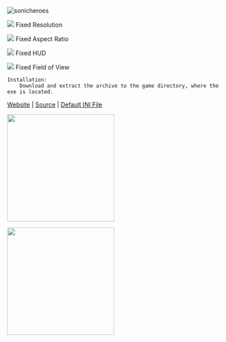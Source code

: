 ![sonicheroes](https://thirteenag.github.io/screens/sonicheroes/main2.jpg)

![](https://habrastorage.org/webt/ow/yy/mg/owyymgpibfqzfbwyf_iqoiqrede.png) Fixed Resolution

![](https://habrastorage.org/webt/ow/yy/mg/owyymgpibfqzfbwyf_iqoiqrede.png) Fixed Aspect Ratio

![](https://habrastorage.org/webt/ow/yy/mg/owyymgpibfqzfbwyf_iqoiqrede.png) Fixed HUD

![](https://habrastorage.org/webt/ow/yy/mg/owyymgpibfqzfbwyf_iqoiqrede.png) Fixed Field of View

    Installation:
        Download and extract the archive to the game directory, where the exe is located.

[Website](https://thirteenag.github.io/wfp#sonicheroes) | [Source](https://github.com/ThirteenAG/WidescreenFixesPack/blob/master/source/SonicHeroes.WidescreenFix/dllmain.cpp) | [Default INI File](https://github.com/ThirteenAG/WidescreenFixesPack/blob/master/data/SonicHeroes.WidescreenFix/scripts/SonicHeroes.WidescreenFix.ini)

<a href="https://github.com/sponsors/xan1242"><img src="https://img.shields.io/badge/Sponsor_xan1242_on_GitHub-5c5c5c?style=for-the-badge&logo=github&logoColor=white" width="250"></a><br>

<a href="https://www.paypal.com/paypalme/xan1242"><img src="https://img.shields.io/badge/Donate_to_xan1242_on_PayPal-5c5c5c?style=for-the-badge&logo=paypal&logoColor=blue" width="250"></a><br>